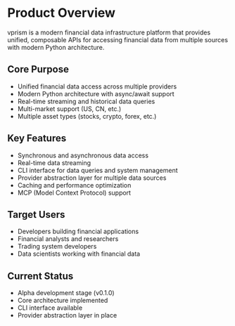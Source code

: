 # Product Overview

vprism is a modern financial data infrastructure platform that provides unified, composable APIs for accessing financial data from multiple sources with modern Python architecture.

## Core Purpose
- Unified financial data access across multiple providers
- Modern Python architecture with async/await support
- Real-time streaming and historical data queries
- Multi-market support (US, CN, etc.)
- Multiple asset types (stocks, crypto, forex, etc.)

## Key Features
- Synchronous and asynchronous data access
- Real-time data streaming
- CLI interface for data queries and system management
- Provider abstraction layer for multiple data sources
- Caching and performance optimization
- MCP (Model Context Protocol) support

## Target Users
- Developers building financial applications
- Financial analysts and researchers
- Trading system developers
- Data scientists working with financial data

## Current Status
- Alpha development stage (v0.1.0)
- Core architecture implemented
- CLI interface available
- Provider abstraction layer in place